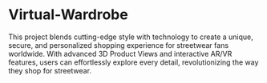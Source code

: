 # Virtual-Wardrobe
This project blends cutting-edge style with technology to create a unique, secure, and personalized shopping experience for streetwear fans worldwide. With advanced 3D Product Views and interactive AR/VR features, users can effortlessly explore every detail, revolutionizing the way they shop for streetwear.

